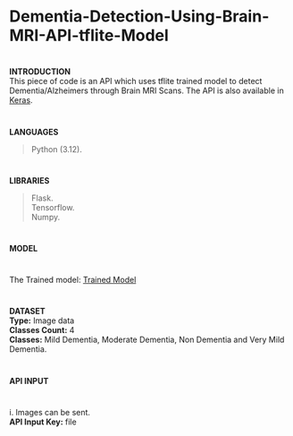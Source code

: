 # Dementia-Detection-Using-Brain-MRI-API-tflite-Model
#
**INTRODUCTION<br>**
This piece of code is an API which uses tflite trained model to detect Dementia/Alzheimers through Brain MRI Scans. The API is also available in <a href='https://github.com/PersonXXIII/Dementia-Detection-Using-Brain-MRI-API-Keras-Model/tree/main'>Keras</a>.
#
**LANGUAGES**
> Python (3.12).
#
**LIBRARIES**
> Flask.<br>
> Tensorflow.<br>
> Numpy.
#
**MODEL** 
#
The Trained model: <a href='https://drive.google.com/drive/folders/1TmEiie3xdZJITaHVmzjG5Pudf7T54ZUI?usp=sharing'>Trained Model</a> <br>
#
**DATASET**<br>
**Type:** Image data<br>
**Classes Count:** 4<br>
**Classes:** Mild Dementia, Moderate Dementia, Non Dementia and Very Mild Dementia.
#
**API INPUT**
#
i. Images can be sent.<br>
**API Input Key:** file
#

